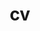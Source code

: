 ---
layout: cv
permalink: /cv/
title: "cv"
nav: true
nav_order: 2
redirect_to: "/assets/pdf/joel_cv.pdf"
---